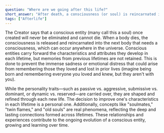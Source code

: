 ```yaml
---
question: "Where are we going after this life?"
short_answer: "After death, a consciousness (or soul) is reincarnated into a new body anywhere in the universe, retaining and developing its characteristics while leaving memories from past lives behind."
tags: ["Afterlife"]
---
```


The Creator says that a conscious entity (many call this a soul) once created will never be eliminated and cannot die. When a body dies, the consciousness is released and reincarnated into the next body that needs a consciousness, which can occur anywhere in the universe. Conscious entities carry forward the characteristics and attributes they develop in each lifetime, but memories from previous lifetimes are not retained. This is done to prevent the immense sadness or emotional distress that could arise from remembering those they loved and lost in prior lives (imagine being born and remembering everyone you loved and knew, but they aren't with you).

While the personality traits—such as passive vs. aggressive, submissive vs. dominant, or dynamic vs. reserved—are carried over, they are shaped and refined through each new life. The decision to improve one's characteristics in each lifetime is a personal one. Additionally, concepts like "soulmates," "twin flames," and "old souls" are real phenomena, reflecting the deep and lasting connections formed across lifetimes. These relationships and experiences contribute to the ongoing evolution of a conscious entity, growing and learning over time.
